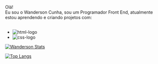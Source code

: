   Olá! <br>
  Eu sou o Wanderson Cunha, sou um Programador Front End, atualmente estou aprendendo e criando projetos com:
<br>
<br>

  - <img src="https://img.shields.io/badge/HTML5-E34F26?style=for-the-badge&logo=html5&logoColor=white" alt="html-logo" />
  - <img src="https://img.shields.io/badge/CSS3-1572B6?style=for-the-badge&logo=css3&logoColor=white" alt="css-logo" /> 
  [![Wanderson Stats](https://github-readme-stats.vercel.app/api?username=wand-cunha)](https://github.com/anuraghazra/github-readme-stats)
  

[![Top Langs](https://github-readme-stats.vercel.app/api/top-langs/?username=rodolfomori22)](https://github.com/anuraghazra/github-readme-stats)


    

